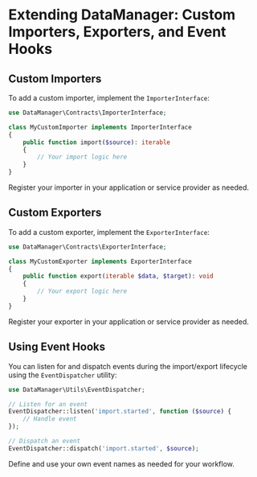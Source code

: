 # Extending DataManager: Custom Importers, Exporters, and Event Hooks

## Custom Importers

To add a custom importer, implement the `ImporterInterface`:

```php
use DataManager\Contracts\ImporterInterface;

class MyCustomImporter implements ImporterInterface
{
    public function import($source): iterable
    {
        // Your import logic here
    }
}
```

Register your importer in your application or service provider as needed.

## Custom Exporters

To add a custom exporter, implement the `ExporterInterface`:

```php
use DataManager\Contracts\ExporterInterface;

class MyCustomExporter implements ExporterInterface
{
    public function export(iterable $data, $target): void
    {
        // Your export logic here
    }
}
```

Register your exporter in your application or service provider as needed.

## Using Event Hooks

You can listen for and dispatch events during the import/export lifecycle using the `EventDispatcher` utility:

```php
use DataManager\Utils\EventDispatcher;

// Listen for an event
EventDispatcher::listen('import.started', function ($source) {
    // Handle event
});

// Dispatch an event
EventDispatcher::dispatch('import.started', $source);
```

Define and use your own event names as needed for your workflow. 